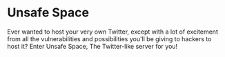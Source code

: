 
# Unsafe Space

Ever wanted to host your very own Twitter, except with a lot of excitement from
all the vulnerabilities and possibilities you'll be giving to hackers to host
it? Enter Unsafe Space, The Twitter-like server for you!